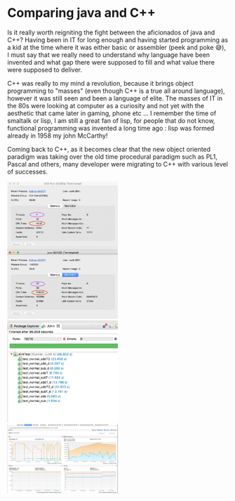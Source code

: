 


# Comparing java and C++

Is it really worth reigniting the fight between the aficionados of java and C++?
Having been in IT for long enough and having started programming as a kid at the time where it was either basic or assembler (peek and poke :sweat_smile:), I must say that we really need to understand why language have been invented and what gap there were supposed to fill and what value there were supposed to deliver.

C++ was really to my mind a revolution, because it brings object programming to "masses" (even though C++ is a true all around language), however it was still seen and been a language of elite. The masses of IT in the 80s were looking at computer as a curiosity and not yet with the aesthetic that came later in gaming, phone etc ... I remember the time of smaltalk or lisp, I am still a great fan of lisp, for people that do not know, functional programming was invented a long time ago : lisp was formed already in 1958 my john McCarthy!

Coming back to C++, as it becomes clear that the new object oriented paradigm was taking over the old time procedural paradigm such as PL1, Pascal and others, many developer were migrating to C++ with various level of successes.



<img src="./Images/ProcessInfoJava-C++.png" width=50% >

<img src="./Images/Junit.tiff" width=50% >


<img src="./Images/VisualVM.png" width=50% >
